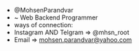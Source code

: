 - @MohsenParandvar
- ~ Web Backend Programmer
- ways of connection:
- Instagram AND Telgram => @mhsn_root 
- Email => mohsen.parandvar@yahoo.com

<!---
MohsenParandvar/MohsenParandvar is a ✨ special ✨ repository because its `README.md` (this file) appears on your GitHub profile.
You can click the Preview link to take a look at your changes.
--->
